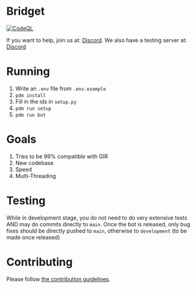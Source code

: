 # Bridget

[![CodeQL](https://github.com/palera1n/bot-rewrite/actions/workflows/codeql.yml/badge.svg)](https://github.com/palera1n/bot-rewrite/actions/workflows/codeql.yml)

If you want to help, join us at: [Discord](https://discord.gg/palera1n). We also have a testing server at: [Discord](https://discord.gg/55A4Xjc9RW)

# Running

1. Write an `.env` file from `.env.example`
2. `pdm install`
3. Fill in the ids in `setup.py`
4. `pdm run setup`
5. `pdm run bot`

# Goals

1. Tries to be 99% compatible with GIR
2. New codebase
3. Speed
4. Multi-Threading

# Testing

While in development stage, you do not need to do very extensive tests AND may do commits directly to `main`. Once the bot is released, only bug fixes should be directly pushed to `main`, otherwise to `development` (to be made once released)

# Contributing

Please follow [the contribution guidelines](https://github.com/palera1n/bot-rewrite/blob/main/CONTRIBUTING.md).
